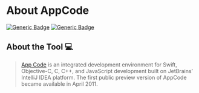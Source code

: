 # About AppCode
[![Generic Badge](https://img.shields.io/badge/JetBrains_Tools-blue.svg)](https://www.jetbrains.com)
[![Generic Badge](https://img.shields.io/badge/CodeOps.Tech-blue.svg)](https://codeops.tech)

## About the Tool :computer:

>  [App Code](https://www.jetbrains.com/objc) is an integrated development environment for Swift, Objective-C, C, C++, and JavaScript development built on JetBrains’ IntelliJ IDEA platform. The first public preview version of AppCode became available in April 2011. 

